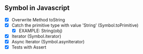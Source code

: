 ## Symbol in Javascript

- [x] Overwrite Method toString
- [x] Catch the primitive type with value 'String' (Symbol.toPrimitive)
  - [x] EXAMPLE: String(obj)
- [x] Iterator (Symbol.iterator)
- [x] Async Iterator (Symbol.asynIterator)
- [x] Tests with Assert